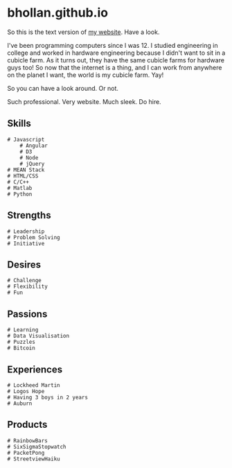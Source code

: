 # bhollan.github.io

So this is the text version of [my website](http://bhollan.github.io/).  Have a look.

I've been programming computers since I was 12.  I studied engineering in college and worked in hardware engineering because I didn't want to sit in a cubicle farm.  As it turns out, they have the same cubicle farms for hardware guys too!  So now that the internet is a thing, and I can work from anywhere on the planet I want, the world is my cubicle farm.  Yay!

So you can have a look around.  Or not.

Such professional.  Very website.  Much sleek. Do hire.

## Skills
    # Javascript
        # Angular
        # D3
        # Node
        # jQuery
    # MEAN Stack
    # HTML/CSS
    # C/C++
    # Matlab
    # Python

## Strengths
    # Leadership
    # Problem Solving
    # Initiative

## Desires
    # Challenge
    # Flexibility
    # Fun

## Passions
    # Learning
    # Data Visualisation
    # Puzzles
    # Bitcoin

## Experiences
    # Lockheed Martin
    # Logos Hope
    # Having 3 boys in 2 years
    # Auburn
## Products
    # RainbowBars
    # SixSigmaStopwatch
    # PacketPong
    # StreetviewHaiku